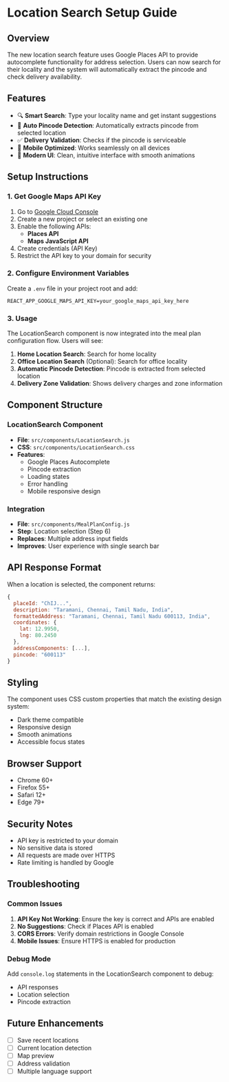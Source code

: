 # Location Search Setup Guide

## Overview
The new location search feature uses Google Places API to provide autocomplete functionality for address selection. Users can now search for their locality and the system will automatically extract the pincode and check delivery availability.

## Features
- 🔍 **Smart Search**: Type your locality name and get instant suggestions
- 🎯 **Auto Pincode Detection**: Automatically extracts pincode from selected location
- ✅ **Delivery Validation**: Checks if the pincode is serviceable
- 📱 **Mobile Optimized**: Works seamlessly on all devices
- 🎨 **Modern UI**: Clean, intuitive interface with smooth animations

## Setup Instructions

### 1. Get Google Maps API Key
1. Go to [Google Cloud Console](https://console.cloud.google.com/)
2. Create a new project or select an existing one
3. Enable the following APIs:
   - **Places API**
   - **Maps JavaScript API**
4. Create credentials (API Key)
5. Restrict the API key to your domain for security

### 2. Configure Environment Variables
Create a `.env` file in your project root and add:

```env
REACT_APP_GOOGLE_MAPS_API_KEY=your_google_maps_api_key_here
```

### 3. Usage
The LocationSearch component is now integrated into the meal plan configuration flow. Users will see:

1. **Home Location Search**: Search for home locality
2. **Office Location Search** (Optional): Search for office locality
3. **Automatic Pincode Detection**: Pincode is extracted from selected location
4. **Delivery Zone Validation**: Shows delivery charges and zone information

## Component Structure

### LocationSearch Component
- **File**: `src/components/LocationSearch.js`
- **CSS**: `src/components/LocationSearch.css`
- **Features**:
  - Google Places Autocomplete
  - Pincode extraction
  - Loading states
  - Error handling
  - Mobile responsive design

### Integration
- **File**: `src/components/MealPlanConfig.js`
- **Step**: Location selection (Step 6)
- **Replaces**: Multiple address input fields
- **Improves**: User experience with single search bar

## API Response Format
When a location is selected, the component returns:

```javascript
{
  placeId: "ChIJ...",
  description: "Taramani, Chennai, Tamil Nadu, India",
  formattedAddress: "Taramani, Chennai, Tamil Nadu 600113, India",
  coordinates: {
    lat: 12.9950,
    lng: 80.2450
  },
  addressComponents: [...],
  pincode: "600113"
}
```

## Styling
The component uses CSS custom properties that match the existing design system:
- Dark theme compatible
- Responsive design
- Smooth animations
- Accessible focus states

## Browser Support
- Chrome 60+
- Firefox 55+
- Safari 12+
- Edge 79+

## Security Notes
- API key is restricted to your domain
- No sensitive data is stored
- All requests are made over HTTPS
- Rate limiting is handled by Google

## Troubleshooting

### Common Issues
1. **API Key Not Working**: Ensure the key is correct and APIs are enabled
2. **No Suggestions**: Check if Places API is enabled
3. **CORS Errors**: Verify domain restrictions in Google Console
4. **Mobile Issues**: Ensure HTTPS is enabled for production

### Debug Mode
Add `console.log` statements in the LocationSearch component to debug:
- API responses
- Location selection
- Pincode extraction

## Future Enhancements
- [ ] Save recent locations
- [ ] Current location detection
- [ ] Map preview
- [ ] Address validation
- [ ] Multiple language support 